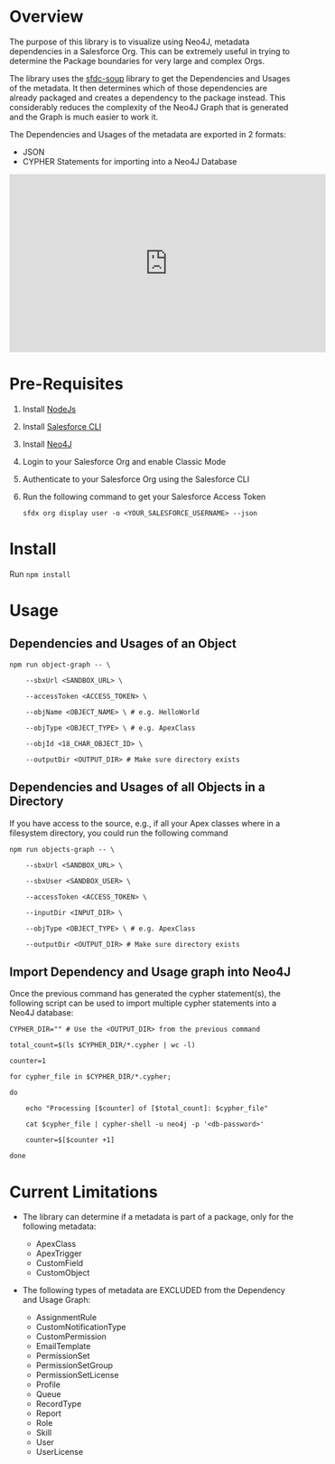 # Overview
The purpose of this library is to visualize using Neo4J, metadata dependencies in a Salesforce Org. This can be extremely useful in trying to determine the Package boundaries for very large and complex Orgs.

The library uses the [sfdc-soup](https://github.com/pgonzaleznetwork/sfdc-soup) library to get the Dependencies and Usages of the metadata. It then determines which of those dependencies are already packaged and creates a dependency to the package instead. This considerably reduces the complexity of the Neo4J Graph that is generated and the Graph is much easier to work it.

The Dependencies and Usages of the metadata are exported in 2 formats:

- JSON
- CYPHER Statements for importing into a Neo4J Database

<iframe width="560" height="315" src="https://www.youtube.com/embed/O5UsiJPFPzs" title="Use the Power of Graph Databases to Visualize and Create Salesforce Unlocked Packages from HappySoup" frameborder="0" allow="accelerometer; autoplay; clipboard-write; encrypted-media; gyroscope; picture-in-picture; web-share" allowfullscreen></iframe>


# Pre-Requisites
1. Install [NodeJs](https://www.nodejs.org)
2. Install [Salesforce CLI](https://developer.salesforce.com/tools/sfdxcli)
3. Install [Neo4J](https://www.neo4j.com)
4. Login to your Salesforce Org and enable Classic Mode
5. Authenticate to your Salesforce Org using the Salesforce CLI
6. Run the following command to get your Salesforce Access Token

    `sfdx org display user -o <YOUR_SALESFORCE_USERNAME> --json`


# Install
Run `npm install`

# Usage

## Dependencies and Usages of an Object
```
npm run object-graph -- \
    
    --sbxUrl <SANDBOX_URL> \

    --accessToken <ACCESS_TOKEN> \

    --objName <OBJECT_NAME> \ # e.g. HelloWorld

    --objType <OBJECT_TYPE> \ # e.g. ApexClass

    --objId <18_CHAR_OBJECT_ID> \

    --outputDir <OUTPUT_DIR> # Make sure directory exists
```

## Dependencies and Usages of all Objects in a Directory
If you have access to the source, e.g., if all your Apex classes where in a filesystem directory, you could run the following command

```
npm run objects-graph -- \

    --sbxUrl <SANDBOX_URL> \

    --sbxUser <SANDBOX_USER> \

    --accessToken <ACCESS_TOKEN> \

    --inputDir <INPUT_DIR> \

    --objType <OBJECT_TYPE> \ # e.g. ApexClass

    --outputDir <OUTPUT_DIR> # Make sure directory exists
```

## Import Dependency and Usage graph into Neo4J
Once the previous command has generated the cypher statement(s), the following script can be used to import multiple cypher statements into a Neo4J database:

```
CYPHER_DIR="" # Use the <OUTPUT_DIR> from the previous command

total_count=$(ls $CYPHER_DIR/*.cypher | wc -l)

counter=1

for cypher_file in $CYPHER_DIR/*.cypher;

do

    echo "Processing [$counter] of [$total_count]: $cypher_file"

    cat $cypher_file | cypher-shell -u neo4j -p '<db-password>'

    counter=$[$counter +1]

done
```

# Current Limitations
- The library can determine if a metadata is part of a package, only for the following metadata:
    - ApexClass
    - ApexTrigger
    - CustomField
    - CustomObject

- The following types of metadata are EXCLUDED from the Dependency and Usage Graph:
    - AssignmentRule
    - CustomNotificationType
    - CustomPermission
    - EmailTemplate
    - PermissionSet
    - PermissionSetGroup
    - PermissionSetLicense
    - Profile
    - Queue
    - RecordType
    - Report
    - Role
    - Skill
    - User
    - UserLicense
